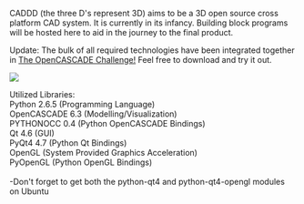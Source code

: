 CADDD (the three D's represent 3D) aims to be a 3D open source cross platform CAD system.  It is currently in its infancy.  Building block programs will be hosted here to aid in the journey to the final product.

Update:
The bulk of all required technologies have been integrated together in <a href='http://www.caddd.org/2010/04/opencascade-12-hours-from-zero-to-hero.html'>The OpenCASCADE Challenge!</a> Feel free to download and try it out.

<img src='http://1.bp.blogspot.com/_52SBrZKxsD0/S8Brkc818PI/AAAAAAAAAgs/fgngCcHfRR4/s1600/before_after.png'>

Utilized Libraries:<br>
Python 2.6.5 (Programming Language)<br>
OpenCASCADE 6.3 (Modelling/Visualization)<br>
PYTHONOCC 0.4 (Python OpenCASCADE Bindings)<br>
Qt 4.6 (GUI)<br>
PyQt4 4.7 (Python Qt Bindings)<br>
OpenGL (System Provided Graphics Acceleration)<br>
PyOpenGL (Python OpenGL Bindings)<br>
<br>
-Don't forget to get both the python-qt4 and python-qt4-opengl modules on Ubuntu